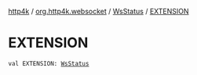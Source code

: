 [http4k](../../index.md) / [org.http4k.websocket](../index.md) / [WsStatus](index.md) / [EXTENSION](./-e-x-t-e-n-s-i-o-n.md)

# EXTENSION

`val EXTENSION: `[`WsStatus`](index.md)